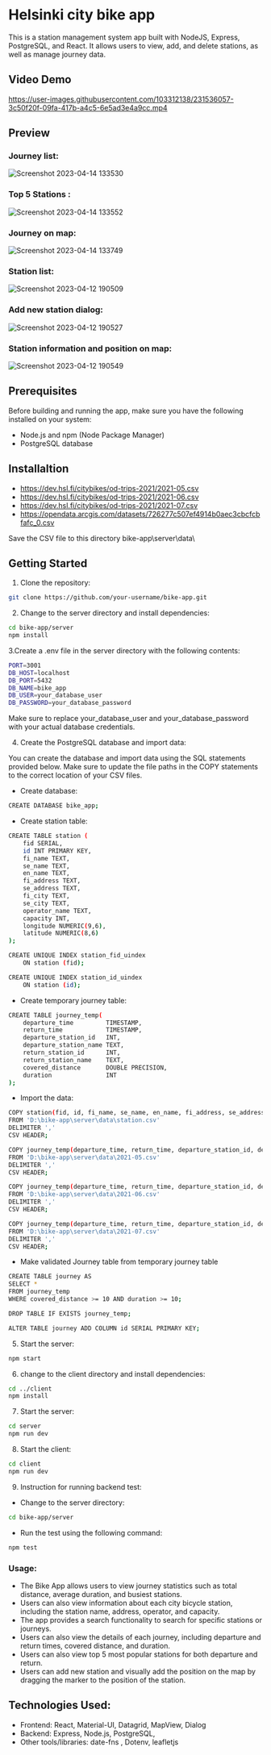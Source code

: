 # Helsinki city bike app
This is a station management system app built with NodeJS, Express, PostgreSQL, and React. It allows users to view, add, and delete stations, as well as manage journey data.

## Video Demo

https://user-images.githubusercontent.com/103312138/231536057-3c50f20f-09fa-417b-a4c5-6e5ad3e4a9cc.mp4

## Preview 

### Journey list:
![Screenshot 2023-04-14 133530](https://user-images.githubusercontent.com/103312138/232022002-58e51739-3886-4345-99a1-9f413846f0b7.png)
### Top 5 Stations :
![Screenshot 2023-04-14 133552](https://user-images.githubusercontent.com/103312138/232022087-a8be2809-39fd-4f08-b21e-22b6131b21af.png)
### Journey on map:
![Screenshot 2023-04-14 133749](https://user-images.githubusercontent.com/103312138/232022262-b2f739ee-f6ab-4f49-a38d-77b745895616.png)
### Station list:
![Screenshot 2023-04-12 190509](https://user-images.githubusercontent.com/103312138/231715409-715e7ebd-931f-405c-8dd7-1683780bfe4f.png)
### Add new station dialog:
![Screenshot 2023-04-12 190527](https://user-images.githubusercontent.com/103312138/231715420-cca5b28f-aedd-4cac-b569-2ed76a9b7081.png)
### Station information and position on map:
![Screenshot 2023-04-12 190549](https://user-images.githubusercontent.com/103312138/231715431-d43f558c-3851-4c54-8af4-fdcf965af952.png)

## Prerequisites
Before building and running the app, make sure you have the following installed on your system:

- Node.js and npm (Node Package Manager)
- PostgreSQL database

## Installaltion
- https://dev.hsl.fi/citybikes/od-trips-2021/2021-05.csv
- https://dev.hsl.fi/citybikes/od-trips-2021/2021-06.csv
- https://dev.hsl.fi/citybikes/od-trips-2021/2021-07.csv
- https://opendata.arcgis.com/datasets/726277c507ef4914b0aec3cbcfcbfafc_0.csv

Save the CSV file to this directory bike-app\server\data\
## Getting Started

1. Clone the repository:

```bash
git clone https://github.com/your-username/bike-app.git 
```


2. Change to the server directory and install dependencies:

```bash
cd bike-app/server
npm install
```

3.Create a .env file in the server directory with the following contents:
```bash 
PORT=3001
DB_HOST=localhost
DB_PORT=5432
DB_NAME=bike_app
DB_USER=your_database_user
DB_PASSWORD=your_database_password
```
Make sure to replace your_database_user and your_database_password with your actual database credentials.

4. Create the PostgreSQL database and import data:

You can create the database and import data using the SQL statements provided below. Make sure to update the file paths in the COPY statements to the correct location of your CSV files.

- Create database:
```bash 
CREATE DATABASE bike_app;
```
- Create station table:
```bash
CREATE TABLE station (
    fid SERIAL,
    id INT PRIMARY KEY,
    fi_name TEXT,
    se_name TEXT,
    en_name TEXT,
    fi_address TEXT,
    se_address TEXT,
    fi_city TEXT,
    se_city TEXT,
    operator_name TEXT,
    capacity INT,
    longitude NUMERIC(9,6),
    latitude NUMERIC(8,6)
);

CREATE UNIQUE INDEX station_fid_uindex
    ON station (fid);

CREATE UNIQUE INDEX station_id_uindex
    ON station (id);

```
- Create temporary journey table:
```bash
CREATE TABLE journey_temp(
    departure_time         TIMESTAMP,
    return_time            TIMESTAMP,
    departure_station_id   INT,
    departure_station_name TEXT,
    return_station_id      INT,
    return_station_name    TEXT,
    covered_distance       DOUBLE PRECISION,
    duration               INT
);

```
- Import the data: 
```bash
COPY station(fid, id, fi_name, se_name, en_name, fi_address, se_address, fi_city, se_city, operator_name, capacity, longitude, latitude)
FROM 'D:\bike-app\server\data\station.csv' 
DELIMITER ',' 
CSV HEADER;

COPY journey_temp(departure_time, return_time, departure_station_id, departure_station_name, return_station_id, return_station_name, covered_distance, duration)
FROM 'D:\bike-app\server\data\2021-05.csv'
DELIMITER ','
CSV HEADER;

COPY journey_temp(departure_time, return_time, departure_station_id, departure_station_name, return_station_id, return_station_name, covered_distance, duration)
FROM 'D:\bike-app\server\data\2021-06.csv'
DELIMITER ','
CSV HEADER;

COPY journey_temp(departure_time, return_time, departure_station_id, departure_station_name, return_station_id, return_station_name, covered_distance, duration)
FROM 'D:\bike-app\server\data\2021-07.csv'
DELIMITER ','
CSV HEADER;

```

- Make validated Journey table from temporary journey table 
```bash
CREATE TABLE journey AS
SELECT *
FROM journey_temp
WHERE covered_distance >= 10 AND duration >= 10;

DROP TABLE IF EXISTS journey_temp;

ALTER TABLE journey ADD COLUMN id SERIAL PRIMARY KEY;
```

5. Start the server:
```bash
npm start
```

6. change to the client directory and install dependencies:
```bash
cd ../client
npm install
```

7. Start the server:
```bash
cd server
npm run dev
```

8. Start the client:
```bash
cd client
npm run dev
```

9. Instruction for running backend test:
- Change to the server directory:
```bash 
cd bike-app/server
 ```
 
- Run the test using the following command: 
```bash
npm test
```

### Usage:

- The Bike App allows users to view journey statistics such as total distance, average duration, and busiest stations.
- Users can also view information about each city bicycle station, including the station name, address, operator, and capacity.
- The app provides a search functionality to search for specific stations or journeys.
- Users can also view the details of each journey, including departure and return times, covered distance, and duration.
- Users can also view top 5 most popular stations for both departure and return.
- Users can add new station and visually add the position on the map by dragging the marker to the position of the station.

## Technologies Used:

- Frontend: React, Material-UI, Datagrid, MapView, Dialog
- Backend: Express, Node.js, PostgreSQL, 
- Other tools/libraries: date-fns , Dotenv, leafletjs
